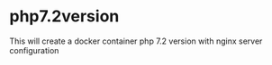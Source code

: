 # php7.2version
This will create a docker container php 7.2 version with nginx server configuration
